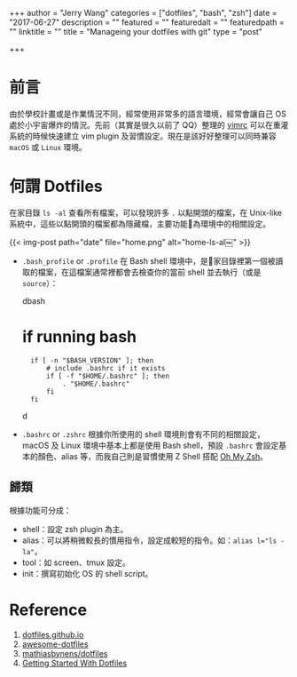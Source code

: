 +++
author = "Jerry Wang"
categories = ["dotfiles", "bash", "zsh"]
date = "2017-06-27"
description = ""
featured = ""
featuredalt = ""
featuredpath = ""
linktitle = ""
title = "Manageing your dotfiles with git"
type = "post"

+++

# 前言

由於學校計畫或是作業情況不同，經常使用非常多的語言環境，經常會讓自己 OS 處於小宇宙爆炸的情況。先前（其實是很久以前了 QQ）整理的 [vimrc](https://github.com/focaaby/vimrc) 可以在重灌系統的時候快速建立 vim plugin 及習慣設定。現在是該好好整理可以同時兼容 `macOS` 或 `Linux` 環境。

# 何謂 Dotfiles

在家目錄 `ls -al` 查看所有檔案，可以發現許多 `.` 以點開頭的檔案，在 Unix-like 系統中，這些以點開頭的檔案都為隱藏檔，主要功能為環境中的相關設定。

{{< img-post path="date" file="home.png" alt="home-ls-al￼"  >}}

- `.bash_profile` or `.profile`
    在 Bash shell 環境中，是家目錄裡第一個被讀取的檔案，在這檔案通常裡都會去檢查你的當前 shell 並去執行（或是 `source`）：

    dbash
    # if running bash
        if [ -n "$BASH_VERSION" ]; then
            # include .bashrc if it exists
            if [ -f "$HOME/.bashrc" ]; then
                . "$HOME/.bashrc"
            fi
        fi
    d

- `.bashrc` or `.zshrc`
  根據你所使用的 shell 環境則會有不同的相關設定， macOS 及 Linux 環境中基本上都是使用 Bash shell，預設 `.bashrc` 會設定基本的顏色、alias 等，而我自己則是習慣使用 Z Shell 搭配 [Oh My Zsh](https://github.com/robbyrussell/oh-my-zsh)。

## 歸類

根據功能可分成：
- shell：設定 zsh plugin 為主。
- alias：可以將稍微較長的慣用指令，設定成較短的指令。如：`alias l="ls -la"`。
- tool：如 screen、tmux 設定。
- init：撰寫初始化 OS 的 shell script。

# Reference

1. [dotfiles.github.io](https://dotfiles.github.io/)
1. [awesome-dotfiles](https://github.com/webpro/awesome-dotfiles)
1. [mathiasbynens/dotfiles](https://github.com/mathiasbynens/dotfiles)
1. [Getting Started With Dotfiles](https://medium.com/@webprolific/getting-started-with-dotfiles-43c3602fd789)
